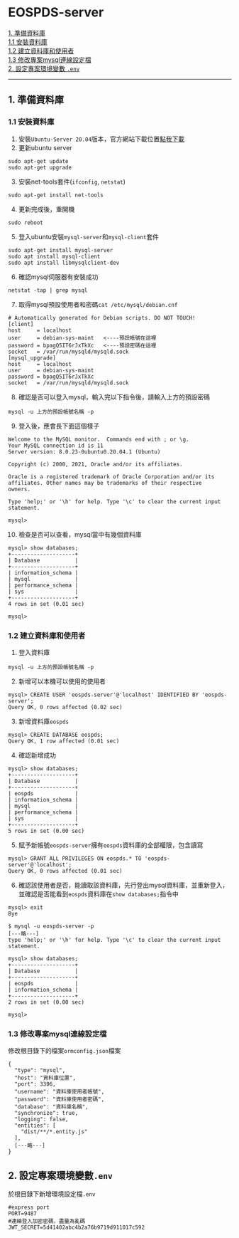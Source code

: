 # EOSPDS-server
[1. 準備資料庫](#1.-準備資料庫) <br/>
[1.1 安裝資料庫](#1.1-安裝資料庫) <br/>
[1.2 建立資料庫和使用者](#1.2-建立資料庫和使用者) <br/>
[1.3 修改專案mysql連線設定檔](#1.3-修改專案mysql連線設定檔]) <br/>
[2. 設定專案環境變數 `.env`](#2.-設定專案環境變數`.env`)

---

## 1. 準備資料庫
### 1.1 安裝資料庫
1. 安裝`Ubuntu-Server 20.04`版本，官方網站下載位置[點我下載](https://ubuntu.com/download/server)
2. 更新ubuntu server
```shell
sudo apt-get update
sudo apt-get upgrade
```
3. 安裝net-tools套件(`ifconfig`, `netstat`)
```shell
sudo apt-get install net-tools
```
4. 更新完成後，重開機
```shell
sudo reboot
```
5. 登入ubuntu安裝`mysql-server`和`mysql-client`套件
```shell
sudo apt-get install mysql-server
sudo apt install mysql-client
sudo apt install libmysqlclient-dev
```
6. 確認mysql伺服器有安裝成功
```shell
netstat -tap | grep mysql
```
7. 取得mysql預設使用者和密碼`cat /etc/mysql/debian.cnf`
```
# Automatically generated for Debian scripts. DO NOT TOUCH!
[client]
host     = localhost
user     = debian-sys-maint   <----預設帳號在這裡
password = bpagQ5IT6rJxTkXc   <----預設密碼在這裡
socket   = /var/run/mysqld/mysqld.sock
[mysql_upgrade]
host     = localhost
user     = debian-sys-maint
password = bpagQ5IT6rJxTkXc
socket   = /var/run/mysqld/mysqld.sock
```
8. 確認是否可以登入mysql，輸入完以下指令後，請輸入上方的預設密碼
```shell
mysql -u 上方的預設帳號名稱 -p
```
9. 登入後，應會長下面這個樣子
```sql=
Welcome to the MySQL monitor.  Commands end with ; or \g.
Your MySQL connection id is 11
Server version: 8.0.23-0ubuntu0.20.04.1 (Ubuntu)

Copyright (c) 2000, 2021, Oracle and/or its affiliates.

Oracle is a registered trademark of Oracle Corporation and/or its
affiliates. Other names may be trademarks of their respective
owners.

Type 'help;' or '\h' for help. Type '\c' to clear the current input statement.

mysql> 
```
10. 檢查是否可以查看，mysql當中有幾個資料庫
```sql=
mysql> show databases;
+--------------------+
| Database           |
+--------------------+
| information_schema |
| mysql              |
| performance_schema |
| sys                |
+--------------------+
4 rows in set (0.01 sec)

mysql> 
```
### 1.2 建立資料庫和使用者
1. 登入資料庫
```shell
mysql -u 上方的預設帳號名稱 -p
```
2. 新增可以本機可以使用的使用者
```sql=
mysql> CREATE USER 'eospds-server'@'localhost' IDENTIFIED BY 'eospds-server';
Query OK, 0 rows affected (0.02 sec)
```
3. 新增資料庫`eospds`
```sql=
mysql> CREATE DATABASE eospds;
Query OK, 1 row affected (0.01 sec)
```
4. 確認新增成功
```sql=
mysql> show databases;
+--------------------+
| Database           |
+--------------------+
| eospds             |
| information_schema |
| mysql              |
| performance_schema |
| sys                |
+--------------------+
5 rows in set (0.00 sec)
```
5. 賦予新帳號`eospds-server`擁有`eospds`資料庫的全部權限，包含讀寫
```sql=
mysql> GRANT ALL PRIVILEGES ON eospds.* TO 'eospds-server'@'localhost';
Query OK, 0 rows affected (0.01 sec)
```
6. 確認該使用者是否，能讀取該資料庫，先行登出mysql資料庫，並重新登入，並確認是否能看到`eospds`資料庫在`show databases;`指令中
```sql=
mysql> exit
Bye

$ mysql -u eospds-server -p
[---略---]
type 'help;' or '\h' for help. Type '\c' to clear the current input statement.

mysql> show databases;
+--------------------+
| Database           |
+--------------------+
| eospds             |
| information_schema |
+--------------------+
2 rows in set (0.00 sec)

mysql> 
```

### 1.3 修改專案mysql連線設定檔
修改根目錄下的檔案`ormconfig.json`檔案
```json=
{
  "type": "mysql",
  "host": "資料庫位置",
  "port": 3306,
  "username": "資料庫使用者帳號",
  "password": "資料庫使用者密碼",
  "database": "資料庫名稱",
  "synchronize": true,
  "logging": false,
  "entities": [
    "dist/**/*.entity.js"
  ],
  [---略---]
}
```

## 2. 設定專案環境變數`.env`
於根目錄下新增環境設定檔`.env`
```
#express port
PORT=9487
#連線登入加密密碼，盡量為亂碼
JWT_SECRET=5d41402abc4b2a76b9719d911017c592
```